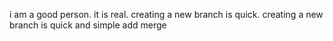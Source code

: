  i  am a good person.
it is real.
creating a new branch is  quick.
creating a new branch is quick and simple
add merge

